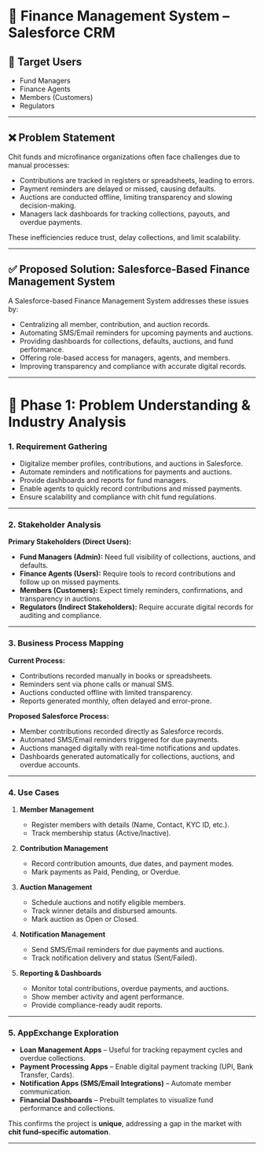 # 📘 Finance Management System – Salesforce CRM

## 🎯 Target Users
- Fund Managers  
- Finance Agents  
- Members (Customers)  
- Regulators  

---

## ❌ Problem Statement
Chit funds and microfinance organizations often face challenges due to manual processes:
- Contributions are tracked in registers or spreadsheets, leading to errors.  
- Payment reminders are delayed or missed, causing defaults.  
- Auctions are conducted offline, limiting transparency and slowing decision-making.  
- Managers lack dashboards for tracking collections, payouts, and overdue payments.  

These inefficiencies reduce trust, delay collections, and limit scalability.  

---

## ✅ Proposed Solution: Salesforce-Based Finance Management System
A Salesforce-based Finance Management System addresses these issues by:
- Centralizing all member, contribution, and auction records.  
- Automating SMS/Email reminders for upcoming payments and auctions.  
- Providing dashboards for collections, defaults, auctions, and fund performance.  
- Offering role-based access for managers, agents, and members.  
- Improving transparency and compliance with accurate digital records.  

---

# 📌 Phase 1: Problem Understanding & Industry Analysis

### 1. Requirement Gathering
- Digitalize member profiles, contributions, and auctions in Salesforce.  
- Automate reminders and notifications for payments and auctions.  
- Provide dashboards and reports for fund managers.  
- Enable agents to quickly record contributions and missed payments.  
- Ensure scalability and compliance with chit fund regulations.  

---

### 2. Stakeholder Analysis
**Primary Stakeholders (Direct Users):**
- **Fund Managers (Admin):** Need full visibility of collections, auctions, and defaults.  
- **Finance Agents (Users):** Require tools to record contributions and follow up on missed payments.  
- **Members (Customers):** Expect timely reminders, confirmations, and transparency in auctions.  
- **Regulators (Indirect Stakeholders):** Require accurate digital records for auditing and compliance.  

---

### 3. Business Process Mapping
**Current Process:**
- Contributions recorded manually in books or spreadsheets.  
- Reminders sent via phone calls or manual SMS.  
- Auctions conducted offline with limited transparency.  
- Reports generated monthly, often delayed and error-prone.  

**Proposed Salesforce Process:**
- Member contributions recorded directly as Salesforce records.  
- Automated SMS/Email reminders triggered for due payments.  
- Auctions managed digitally with real-time notifications and updates.  
- Dashboards generated automatically for collections, auctions, and overdue accounts.  

---

### 4. Use Cases
1. **Member Management**
   - Register members with details (Name, Contact, KYC ID, etc.).  
   - Track membership status (Active/Inactive).  

2. **Contribution Management**
   - Record contribution amounts, due dates, and payment modes.  
   - Mark payments as Paid, Pending, or Overdue.  

3. **Auction Management**
   - Schedule auctions and notify eligible members.  
   - Track winner details and disbursed amounts.  
   - Mark auction as Open or Closed.  

4. **Notification Management**
   - Send SMS/Email reminders for due payments and auctions.  
   - Track notification delivery and status (Sent/Failed).  

5. **Reporting & Dashboards**
   - Monitor total contributions, overdue payments, and auctions.  
   - Show member activity and agent performance.  
   - Provide compliance-ready audit reports.  

---

### 5. AppExchange Exploration
- **Loan Management Apps** – Useful for tracking repayment cycles and overdue collections.  
- **Payment Processing Apps** – Enable digital payment tracking (UPI, Bank Transfer, Cards).  
- **Notification Apps (SMS/Email Integrations)** – Automate member communication.  
- **Financial Dashboards** – Prebuilt templates to visualize fund performance and collections.  

This confirms the project is **unique**, addressing a gap in the market with **chit fund–specific automation**.  

---



